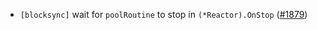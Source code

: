 - `[blocksync]` wait for `poolRoutine` to stop in `(*Reactor).OnStop`
  ([\#1879](https://github.com/KYVENetwork/cometbft/v38/pull/1879))
